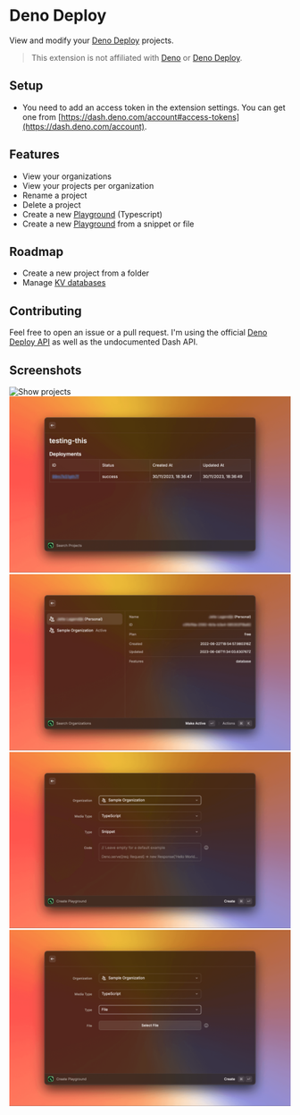 # Deno Deploy

View and modify your [Deno Deploy](https://deno.com/deploy) projects.

> This extension is not affiliated with [Deno](https://deno.com/) or [Deno Deploy](https://deno.com/deploy).

## Setup

- You need to add an access token in the extension settings. You can get one from [https://dash.deno.com/account#access-tokens](https://dash.deno.com/account).

## Features

- View your organizations
- View your projects per organization
- Rename a project
- Delete a project
- Create a new [Playground](https://docs.deno.com/deploy/manual/playgrounds) (Typescript)
- Create a new [Playground](https://docs.deno.com/deploy/manual/playgrounds) from a snippet or file

## Roadmap

- Create a new project from a folder
- Manage [KV databases](https://docs.deno.com/deploy/kv/manual/)

## Contributing

Feel free to open an issue or a pull request. I'm using the official [Deno Deploy API](https://docs.deno.com/deploy/api/rest/) as well as the undocumented Dash API.

## Screenshots

![Show projects](/metadata/deno-deploy-1.png)
![Show deployments](metadata/deno-deploy-2.png)
![Show organizations](metadata/deno-deploy-3.png)
![Create playground from snippet](metadata/deno-deploy-4.png)
![Create playground from file](metadata/deno-deploy-5.png)
